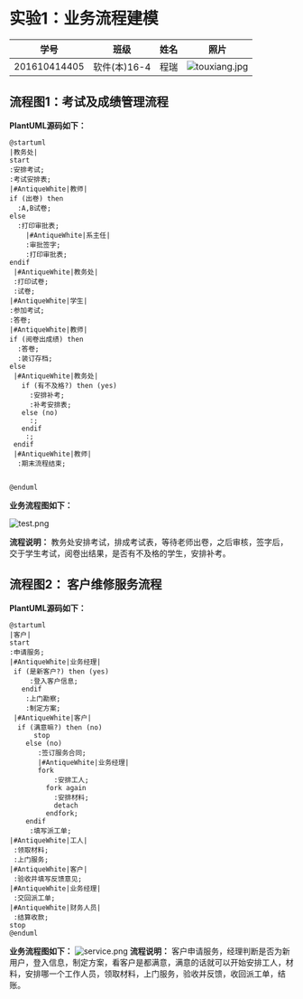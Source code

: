 # 实验1：业务流程建模
|学号|班级|姓名|照片|
|:-------:|:-------------: | :----------:|:---:|
|201610414405|软件(本)16-4|程瑞|![touxiang.jpg](touxiang.jpg)|

## 流程图1：考试及成绩管理流程

**PlantUML源码如下：**

``` flow1
@startuml
|教务处|
start
:安排考试;
:考试安排表;
|#AntiqueWhite|教师|
if (出卷) then
  :A,B试卷;
else
  :打印审批表;
    |#AntiqueWhite|系主任|
    :审批签字;
    :打印审批表;
endif
 |#AntiqueWhite|教务处|
 :打印试卷;
 :试卷;
|#AntiqueWhite|学生|
:参加考试;
:答卷;
|#AntiqueWhite|教师|
if (阅卷出成绩) then
  :答卷;
  :装订存档;
else
 |#AntiqueWhite|教务处|
   if (有不及格?) then (yes)
     :安排补考;
     :补考安排表;
   else (no)
     :;
   endif
    :;
 endif
 |#AntiqueWhite|教师|
  :期末流程结束;


@enduml
```

**业务流程图如下：**

![test.png](test.png)

**流程说明：**
教务处安排考试，排成考试表，等待老师出卷，之后审核，签字后，交于学生考试，阅卷出结果，是否有不及格的学生，安排补考。





## 流程图2： 客户维修服务流程

**PlantUML源码如下：**

``` flow2
@startuml
|客户|
start
:申请服务;
|#AntiqueWhite|业务经理|
 if (是新客户?) then (yes)
     :登入客户信息;
   endif
    :上门勘察;
    :制定方案;
 |#AntiqueWhite|客户|
  if (满意嘛?) then (no)
      stop
    else (no)
       :签订服务合同;
       |#AntiqueWhite|业务经理|
       fork
           :安排工人;
         fork again
           :安排材料;
           detach
         endfork;
    endif
     :填写派工单;
|#AntiqueWhite|工人|
 :领取材料;
 :上门服务;
|#AntiqueWhite|客户|
 :验收并填写反馈意见;
|#AntiqueWhite|业务经理|
 :交回派工单;
|#AntiqueWhite|财务人员|
 :结算收款;
stop
@enduml
```

**业务流程图如下：**
![service.png](service.png)
**流程说明：** 客户申请服务，经理判断是否为新用户，登入信息，制定方案，看客户是都满意，满意的话就可以开始安排工人，材料，安排哪一个工作人员，领取材料，上门服务，验收并反馈，收回派工单，结账。




